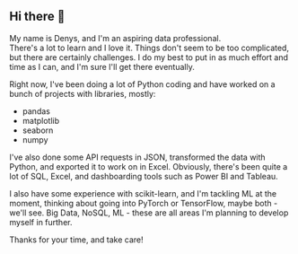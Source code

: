 ## Hi there 👋

My name is Denys, and I'm an aspiring data professional.  
There's a lot to learn and I love it. Things don't seem to be too complicated, but there are certainly challenges. I do my best to put in as much effort and time as I can, and I'm sure I'll get there eventually.

Right now, I've been doing a lot of Python coding and have worked on a bunch of projects with libraries, mostly:
- pandas
- matplotlib
- seaborn
- numpy

I've also done some API requests in JSON, transformed the data with Python, and exported it to work on in Excel. 
Obviously, there's been quite a lot of SQL, Excel, and dashboarding tools such as Power BI and Tableau.

I also have some experience with scikit-learn, and I'm tackling ML at the moment, thinking about going into PyTorch or TensorFlow, maybe both - we'll see. 
Big Data, NoSQL, ML - these are all areas I'm planning to develop myself in further.

Thanks for your time, and take care!
